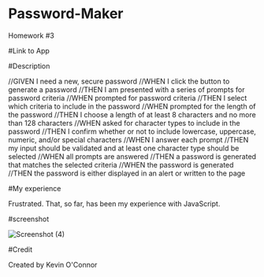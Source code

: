 # Password-Maker

Homework #3

#Link to App



#Description

//GIVEN I need a new, secure password
//WHEN I click the button to generate a password
//THEN I am presented with a series of prompts for password criteria
//WHEN prompted for password criteria
//THEN I select which criteria to include in the password
//WHEN prompted for the length of the password
//THEN I choose a length of at least 8 characters and no more than 128 characters
//WHEN asked for character types to include in the password
//THEN I confirm whether or not to include lowercase, uppercase, numeric, and/or special characters
//WHEN I answer each prompt
//THEN my input should be validated and at least one character type should be selected
//WHEN all prompts are answered
//THEN a password is generated that matches the selected criteria
//WHEN the password is generated
//THEN the password is either displayed in an alert or written to the page

#My experience

Frustrated. That, so far, has been my experience with JavaScript. 

#screenshot

![Screenshot (4)](https://user-images.githubusercontent.com/114611839/200927022-112190be-1305-4dc6-938c-d47f6dc20341.png)

#Credit

Created by Kevin O'Connor
